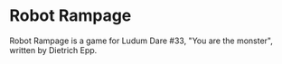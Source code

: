 # Robot Rampage

Robot Rampage is a game for Ludum Dare #33, "You are the monster", written by Dietrich Epp.
